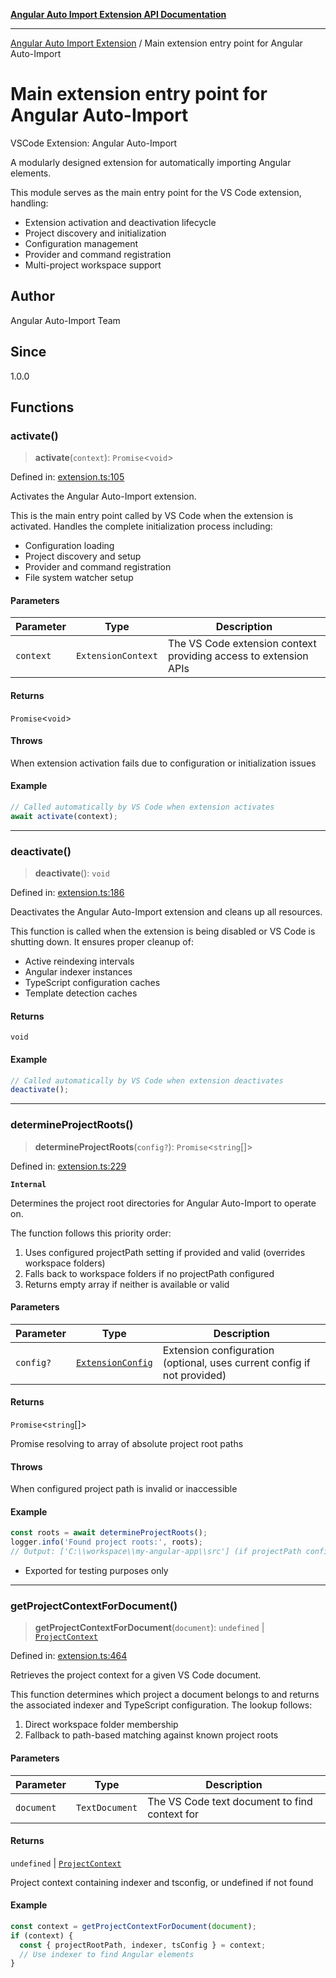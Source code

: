 [**Angular Auto Import Extension API Documentation**](README.md)

***

[Angular Auto Import Extension](README.md) / Main extension entry point for Angular Auto-Import

# Main extension entry point for Angular Auto-Import

VSCode Extension: Angular Auto-Import

A modularly designed extension for automatically importing Angular elements.

This module serves as the main entry point for the VS Code extension, handling:
- Extension activation and deactivation lifecycle
- Project discovery and initialization
- Configuration management
- Provider and command registration
- Multi-project workspace support

## Author

Angular Auto-Import Team

## Since

1.0.0

## Functions

### activate()

> **activate**(`context`): `Promise`\<`void`\>

Defined in: [extension.ts:105](https://github.com/ngx-rock/vscode-angular-auto-import/blob/main/src/extension.ts#L105)

Activates the Angular Auto-Import extension.

This is the main entry point called by VS Code when the extension is activated.
Handles the complete initialization process including:
- Configuration loading
- Project discovery and setup
- Provider and command registration
- File system watcher setup

#### Parameters

| Parameter | Type | Description |
| ------ | ------ | ------ |
| `context` | `ExtensionContext` | The VS Code extension context providing access to extension APIs |

#### Returns

`Promise`\<`void`\>

#### Throws

When extension activation fails due to configuration or initialization issues

#### Example

```typescript
// Called automatically by VS Code when extension activates
await activate(context);
```

***

### deactivate()

> **deactivate**(): `void`

Defined in: [extension.ts:186](https://github.com/ngx-rock/vscode-angular-auto-import/blob/main/src/extension.ts#L186)

Deactivates the Angular Auto-Import extension and cleans up all resources.

This function is called when the extension is being disabled or VS Code is shutting down.
It ensures proper cleanup of:
- Active reindexing intervals
- Angular indexer instances
- TypeScript configuration caches
- Template detection caches

#### Returns

`void`

#### Example

```typescript
// Called automatically by VS Code when extension deactivates
deactivate();
```

***

### determineProjectRoots()

> **determineProjectRoots**(`config?`): `Promise`\<`string`[]\>

Defined in: [extension.ts:229](https://github.com/ngx-rock/vscode-angular-auto-import/blob/main/src/extension.ts#L229)

**`Internal`**

Determines the project root directories for Angular Auto-Import to operate on.

The function follows this priority order:
1. Uses configured projectPath setting if provided and valid (overrides workspace folders)
2. Falls back to workspace folders if no projectPath configured
3. Returns empty array if neither is available or valid

#### Parameters

| Parameter | Type | Description |
| ------ | ------ | ------ |
| `config?` | [`ExtensionConfig`](config/settings.md#extensionconfig) | Extension configuration (optional, uses current config if not provided) |

#### Returns

`Promise`\<`string`[]\>

Promise resolving to array of absolute project root paths

#### Throws

When configured project path is invalid or inaccessible

#### Example

```typescript
const roots = await determineProjectRoots();
logger.info('Found project roots:', roots);
// Output: ['C:\\workspace\\my-angular-app\\src'] (if projectPath configured to src/)
```

 - Exported for testing purposes only

***

### getProjectContextForDocument()

> **getProjectContextForDocument**(`document`): `undefined` \| [`ProjectContext`](types/angular.md#projectcontext)

Defined in: [extension.ts:464](https://github.com/ngx-rock/vscode-angular-auto-import/blob/main/src/extension.ts#L464)

Retrieves the project context for a given VS Code document.

This function determines which project a document belongs to and returns
the associated indexer and TypeScript configuration. The lookup follows:
1. Direct workspace folder membership
2. Fallback to path-based matching against known project roots

#### Parameters

| Parameter | Type | Description |
| ------ | ------ | ------ |
| `document` | `TextDocument` | The VS Code text document to find context for |

#### Returns

`undefined` \| [`ProjectContext`](types/angular.md#projectcontext)

Project context containing indexer and tsconfig, or undefined if not found

#### Example

```typescript
const context = getProjectContextForDocument(document);
if (context) {
  const { projectRootPath, indexer, tsConfig } = context;
  // Use indexer to find Angular elements
}
```
